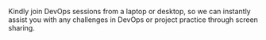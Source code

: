 Kindly join DevOps sessions from a laptop or desktop, so we can instantly assist you with any challenges in DevOps or project practice through screen sharing.
